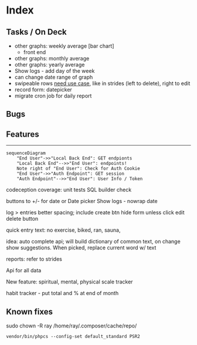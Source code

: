 # Index

## Tasks / On Deck

- other graphs: weekly average [bar chart]
  - front end
- other graphs: monthly average
- other graphs: yearly average
- Show logs - add day of the week
- can change date range of graph
- swipeable rows [need use case](https://github.com/jemise111/react-native-swipe-list-view), like in strides (left to delete), right to edit
- record form: datepicker
- migrate cron job for daily report

## Bugs

## Features

----

```mermaid
sequenceDiagram
    "End User"->>"Local Back End": GET endpionts
    "Local Back End"-->>"End User": endpoints!
    Note right of "End User": Check for Auth Cookie
    "End User"->>"Auth Endpoint": GET session
    "Auth Endpoint"-->>"End User": User Info / Token
```

codeception coverage: unit tests
  SQL builder check

buttons to +/- for date or Date picker
Show logs - nowrap date

log > entries
    better spacing; include create btn
    hide form unless click edit
    delete button

quick entry text:
   no exercise, biked, ran, sauna,

idea: auto complete api; will build dictionary of common text, on change show suggestions. When picked, replace current word w/ text

reports: refer to strides

Api for all data

New feature: spiritual, mental, physical scale tracker

habit tracker - put total and % at end of month

## Known fixes

sudo chown -R ray /home/ray/.composer/cache/repo/

`vendor/bin/phpcs --config-set default_standard PSR2`

